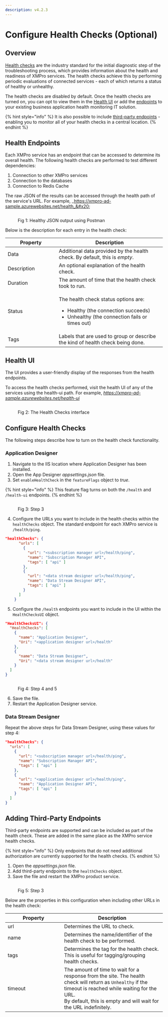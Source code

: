 ```yaml
---
description: v4.2.3
---
```


# Configure Health Checks (Optional)

<!-- embeded video removed -->

## **Overview**

[Health checks](https://learn.microsoft.com/en-us/aspnet/core/host-and-deploy/health-checks?view=aspnetcore-6.0) are the industry standard for the initial diagnostic step of the troubleshooting process, which provides information about the health and readiness of XMPro services. The health checks achieve this by performing periodic evaluations of connected services - each of which returns a status of healthy or unhealthy.

The health checks are disabled by default. Once the health checks are turned on, you can opt to view them in the [Health UI](configure-health-checks-optional.md#health-ui) or add the [endpoints](configure-health-checks-optional.md#health-endpoints) to your existing business application health monitoring IT solution.  &#x20;

{% hint style="info" %}
It is also possible to include [third-party endpoints](configure-health-checks-optional.md#adding-third-party-endpoints) - enabling you to monitor all of your health checks in a central location.
{% endhint %}

## **Health Endpoints**

Each XMPro service has an endpoint that can be accessed to determine its overall health. The following health checks are performed to test different dependencies:

1. Connection to other XMPro services
2. Connection to the databases
3. Connection to Redis Cache

The raw JSON of the results can be accessed through the health path of the service's URL. For example, _https://xmpro-ad-sample.azurewebsites.net/health_&#x20;

<figure><img src="../../.gitbook/assets/health-endpoint-result.png" alt=""><figcaption><p>Fig 1: Healthy JSON output using Postman</p></figcaption></figure>

Below is the description for each entry in the health check:

<table><thead><tr><th width="147.57142857142856">Property</th><th>Description</th></tr></thead><tbody><tr><td>Data</td><td>Additional data provided by the health check. By default, this is <em>empty</em>.</td></tr><tr><td>Description</td><td>An optional explanation of the health check.</td></tr><tr><td>Duration</td><td>The amount of time that the health check took to run.</td></tr><tr><td>Status</td><td><p>The health check status options are:</p><ul><li>Healthy (the connection succeeds)</li><li>Unhealthy (the connection fails or times out)</li></ul></td></tr><tr><td>Tags</td><td>Labels that are used to group or describe the kind of health check being done.</td></tr></tbody></table>

## **Health UI**

The UI provides a user-friendly display of the responses from the health endpoints.

To access the health checks performed, visit the health UI of any of the services using the health-ui path. For example, _https://xmpro-ad-sample.azurewebsites.net/health-ui_

<figure><img src="../../.gitbook/assets/health-ui.png" alt=""><figcaption><p>Fig 2: The Health Checks interface</p></figcaption></figure>

## Configure Health Checks

The following steps describe how to turn on the health check functionality.

### Application Designer

1. Navigate to the IIS location where Application Designer has been installed.
2. Open the App Designer  _appsettings.json_ file.
3. Set `enableHealthCheck` in the `featureFlags` object to _true_.&#x20;

{% hint style="info" %}
This feature flag turns on both the `/health` and `/health-ui` endpoints.
{% endhint %}

<figure><img src="../../.gitbook/assets/Configure Health Check - setup step 1.png" alt=""><figcaption><p>Fig 3: Step 3</p></figcaption></figure>

4. Configure the URLs you want to include in the health checks within the `healthChecks` object. The standard endpoint for each XMPro service is `/health/ping`.&#x20;

```json
"healthChecks": {
      "urls": [
        {
          "url": "<subscription manager url>/health/ping",
          "name": "Subscription Manager API",
          "tags": [ "api" ]
        },
        {
          "url": "<data stream designer url>/health/ping",
          "name": "Data Stream Designer API",
          "tags": [ "api" ]
        }
      ]
    }
```

5. Configure the `/health` endpoints you want to include in the UI within the `HealthChecksUI` object.&#x20;

```json
"HealthChecksUI": {
  "HealthChecks": [
    {
      "name": "Application Designer",
      "Uri": "<application designer url>/health"
    },
    {
      "name": "Data Stream Designer",
      "Uri": "<data stream designer url>/health"
    }
  ]
}
```

<figure><img src="../../.gitbook/assets/Configure Health Check - setup step 2.png" alt=""><figcaption><p>Fig 4: Step 4 and 5</p></figcaption></figure>

6. Save the file.
7. Restart the Application Designer service.

### Data Stream Designer

Repeat the above steps for Data Stream Designer, using these values for step 4:

```json
"healthChecks": {
  "urls": [
    {
      "url": "<subscription manager url>/health/ping",
      "name": "Subscription Manager API",
      "tags": [ "api" ]
    },
    {
      "url": "<application designer url>/health/ping",
      "name": "Application Designer API",
      "tags": [ "api" ]
    }
  ]
}
```

## Adding Third-Party Endpoints

Third-party endpoints are supported and can be included as part of the health check. These are added in the same place as the XMPro service health checks.&#x20;

{% hint style="info" %}
Only endpoints that do not need additional authorization are currently supported for the health checks.
{% endhint %}

1. Open the _appsettings.json_ file.
2. Add third-party endpoints to the `healthChecks` object.
3. Save the file and restart the XMPro product service.

<figure><img src="../../.gitbook/assets/Configure Health Check - setup step 3.png" alt=""><figcaption><p>Fig 5: Step 3</p></figcaption></figure>

Below are the properties in this configuration when including other URLs in the health check:

<table><thead><tr><th width="164.57142857142856">Property</th><th>Description</th></tr></thead><tbody><tr><td>url</td><td>Determines the URL to check.</td></tr><tr><td>name</td><td>Determines the name/identifier of the health check to be performed.</td></tr><tr><td>tags</td><td>Determines the tag for the health check. This is useful for tagging/grouping health checks.</td></tr><tr><td>timeout</td><td>The amount of time to wait for a response from the site. The health check will return as <code>Unhealthy</code> if the timeout is reached while waiting for the URL. <br>By default, this is empty and will wait for the URL indefinitely.</td></tr></tbody></table>
